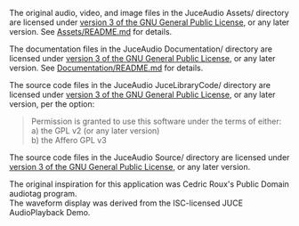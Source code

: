 The original audio, video, and image files in the JuceAudio Assets/ directory are licensed under
[version 3 of the GNU General Public License](Assets/COPYING_ASSETS), or any later version.
See [Assets/README.md](Assets/README.md) for details.

The documentation files in the JuceAudio Documentation/ directory are licensed under
[version 3 of the GNU General Public License](Documentation/COPYING_DOCUMENTATION), or any later version.
See [Documentation/README.md](Documentation/README.md) for details.

The source code files in the JuceAudio JuceLibraryCode/ directory are licensed under
[version 3 of the GNU General Public License](COPYING), or any later version, per the option:
>   Permission is granted to use this software under the terms of either:  
>   a) the GPL v2 (or any later version)  
>   b) the Affero GPL v3

The source code files in the JuceAudio Source/ directory are licensed under
[version 3 of the GNU General Public License](COPYING), or any later version.

The original inspiration for this application was Cedric Roux's Public Domain audiotag program.  
The waveform display was derived from the ISC-licensed JUCE AudioPlayback Demo.
